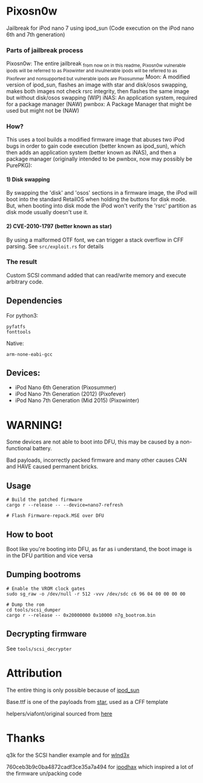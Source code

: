 # Pixosn0w
Jailbreak for iPod nano 7 using ipod_sun (Code execution on the iPod nano 6th and 7th generation)

### Parts of jailbreak process
Pixosn0w: The entire jailbreak
<sub>from now on in this readme, Pixosn0w vulnerable ipods will be referred to as Pixowinter and invulnerable ipods will be referred to as Pixofever and nonsupported but vulnerable ipods are Pixosummer</sub>
Moon: A modified version of ipod_sun, flashes an image with star and disk/osos swapping, makes both images not check rsrc integrity, then flashes the same image but without disk/osos swapping (WIP)
iNAS: An application system, required for a package manager (NAW)
pwnbox: A Package Manager that might be used but might not be (NAW)
### How?
This uses a tool builds a modified firmware image that abuses two iPod bugs in order to gain code execution (better known as ipod_sun), which then adds an application system (better known as iNAS), and then a package manager (originally intended to be pwnbox, now may possibly be PurePKG):

#### 1) Disk swapping
By swapping the 'disk' and 'osos' sections in a firmware image, the iPod will boot into the standard RetailOS when holding the buttons for disk mode. But, when booting into disk mode the iPod won't verify the 'rsrc' partition as disk mode usually doesn't use it.

#### 2) CVE-2010-1797 (better known as star)
By using a malformed OTF font, we can trigger a stack overflow in CFF parsing. See `src/exploit.rs` for details 

### The result
Custom SCSI command added that can read/write memory and execute arbitrary code.

## Dependencies
For python3:
```
pyfatfs
fonttools
```
Native:
```
arm-none-eabi-gcc
```

## Devices:
- iPod Nano 6th Generation (Pixosummer)
- iPod Nano 7th Generation (2012) (Pixofever)
- iPod Nano 7th Generation (Mid 2015) (Pixowinter)


# WARNING!
Some devices are not able to boot into DFU, this may be caused by a non-functional battery.

Bad payloads, incorrectly packed firmware and many other causes CAN and HAVE caused permanent bricks.

## Usage
```shell
# Build the patched firmware
cargo r --release -- --device=nano7-refresh

# Flash Firmware-repack.MSE over DFU
```

## How to boot
Boot like you're booting into DFU, as far as i understand, the boot image is in the DFU partition and vice versa

## Dumping bootroms
```shell
# Enable the VROM clock gates
sudo sg_raw -o /dev/null -r 512 -vvv /dev/sdc c6 96 04 00 00 00 00

# Dump the rom
cd tools/scsi_dumper
cargo r --release -- 0x20000000 0x10000 n7g_bootrom.bin
```

## Decrypting firmware
See `tools/scsi_decrypter`

# Attribution
The entire thing is only possible because of [ipod_sun](https://github.com/CUB3D/ipod_sun)

Base.ttf is one of the payloads from [star](https://github.com/comex/star), used as a CFF template

helpers/viafont/original sourced from [here](http://www.publicdomainfiles.com/show_file.php?id=13949894425072)


# Thanks
q3k for the SCSI handler example and for [wInd3x](https://github.com/freemyipod/wInd3x)

760ceb3b9c0ba4872cadf3ce35a7a494 for [ipodhax](https://github.com/760ceb3b9c0ba4872cadf3ce35a7a494/ipodhax) which inspired a lot of the firmware un/packing code


